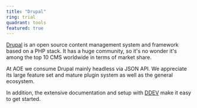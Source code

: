 ```yaml
---
title: "Drupal"
ring: trial
quadrant: tools
featured: true
---
```


[Drupal](https://www.drupal.org/) is an open source content management system and framework based on a PHP stack.
It has a huge community, so it's no wonder it's among the top 10 CMS worldwide in terms of market share.

At AOE we consume Drupal mainly headless via JSON API. We appreciate its large feature set and mature plugin system as well as the general ecosystem.

In addition, the extensive documentation and setup with [DDEV](/tools/ddev.html) make it easy to get started.
